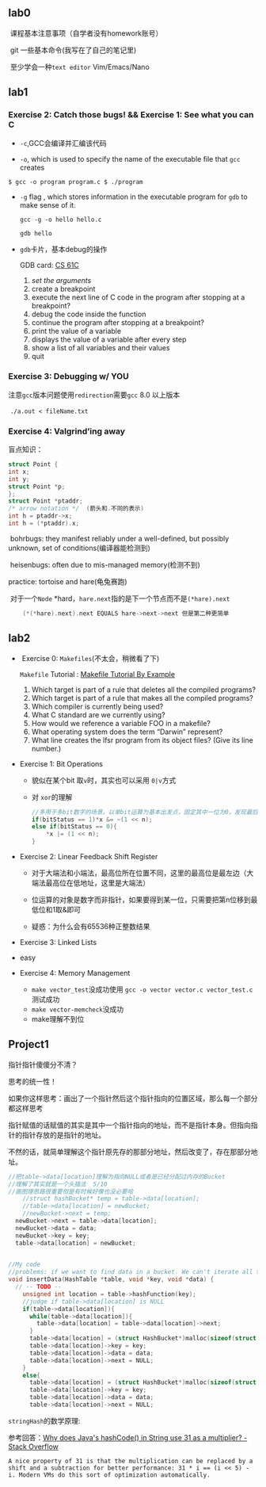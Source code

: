## lab0

​ 课程基本注意事项（自学者没有homework账号）

​ git 一些基本命令(我写在了自己的笔记里)

​ 至少学会一种`text editor` Vim/Emacs/Nano

## lab1

### Exercise 2: Catch those bugs! && Exercise 1: See what you can C

- `-c`,GCC会编译并汇编该代码

- `-o`, which is used to specify the name of the executable file that `gcc` creates

`$ gcc -o program program.c $ ./program`

- `-g` flag , which stores information in the executable program for `gdb` to make sense of it.

  `gcc -g -o hello hello.c`

  `gdb hello`

- `gdb`卡片，基本debug的操作

  GDB card: [CS 61C](https://cs61c.org/resources/pdf?file=gdb5-refcard.pdf)

    1. *set the arguments*
    2. create a breakpoint
    3. execute the next line of C code in the program after stopping at a breakpoint?
    4. debug the code inside the function
    5. continue the program after stopping at a breakpoint?
    6. print the value of a variable
    7. displays the value of a variable after every step
    8. show a list of all variables and their values
    9. quit

### Exercise 3: Debugging w/ YOU

​ 注意`gcc`版本问题使用`redirection`需要`gcc` 8.0 以上版本

​    `./a.out < fileName.txt`

### Exercise 4: Valgrind’ing away

盲点知识：

```c
struct Point {
int x;
int y;
struct Point *p;
};
struct Point *ptaddr;
/* arrow notation */  (箭头和.不同的表示)
int h = ptaddr->x;
int h = (*ptaddr).x;
```

​ bohrbugs:  they manifest reliably under a well-defined, but possibly unknown, set of conditions(编译器能检测到)

​ heisenbugs: often due to mis-managed memory(检测不到)

practice: tortoise and hare(龟兔赛跑)

​ 对于一个`Node` *hard，`hare.next`指的是下一个节点而不是`(*hare).next`

```c
    (*(*hare).next).next EQUALS hare->next->next 但是第二种更简单
```

## lab2

- ​ Exercise 0: `Makefiles`(不太会，稍微看了下)

  `Makefile` Tutorial : [Makefile Tutorial By Example](https://makefiletutorial.com/#why-do-makefiles-exist-)

    1. Which target is part of a rule that deletes all the compiled programs?
    2. Which target is part of a rule that makes all the compiled programs?
    3. Which compiler is currently being used?
    4. What C standard are we currently using?
    5. How would we reference a variable FOO in a makefile?
    6. What operating system does the term “Darwin” represent?
    7. What line creates the lfsr program from its object files? (Give its line number.)

- Exercise 1: Bit Operations

    - 貌似在某个bit 取`v`时，其实也可以采用 `0|v`方式

    - 对 `xor`的理解

      ```c
      //多用于多bit数字的场景。以单bit运算为基本出发点，固定其中一位为0，发现最后的结果就是另外一个数字等价位上的值；同理，固定其中一位为1，结果为另一个数字等价位值的取反。
      if(bitStatus == 1)*x &= ~(1 << n);
      else if(bitStatus == 0){
          *x |= (1 << n);
      }
      ```

- Exercise 2: Linear Feedback Shift Register

    - 对于大端法和小端法，最高位所在位置不同，这里的最高位是最左边（大端法最高位在低地址，这里是大端法）

    - 位运算的对象是数字而非指针，如果要得到某一位，只需要把第n位移到最低位和1取&即可

    - 疑惑：为什么会有65536种正整数结果

- Exercise 3: Linked Lists

- easy

- Exercise 4: Memory Management
    - `make vector_test`没成功使用 `gcc -o vector vector.c vector_test.c`测试成功
    - `make vector-memcheck`没成功
    - make理解不到位

## Project1

指针指针傻傻分不清？

思考的统一性！

​ 如果你这样思考：画出了一个指针然后这个指针指向的位置区域，那么每一个部分都这样思考

​ 指针赋值的话赋值的其实是其中一个指针指向的地址，而不是指针本身。但指向指针的指针存放的是指针的地址。

​ 不然的话，就简单理解这个指针原先存的那部分地址，然后改变了，存在那部分地址。

```c
//把table->data[location]理解为指向NULL或者是已经分配过内存的Bucket
//理解了其实就是一个头插法  5/10
//画图理思路很重要但是有时候好像也没必要哈
	//struct hashBucket* temp = table->data[location];
	//table->data[location] = newBucket;
	//newBucket->next = temp;
  newBucket->next = table->data[location];
  newBucket->data = data;
  newBucket->key = key;
  table->data[location] = newBucket;
  
```

```c
//My code
//problems: if we want to find data in a bucket. We can't iterate all the buckets
void insertData(HashTable *table, void *key, void *data) {
  // -- TODO --
    unsigned int location = table->hashFunction(key);
    //judge if table->data[location] is NULL
    if(table->data[location]){
      while(table->data[location]){
        table->data[location] = table->data[location]->next;
      }
      table->data[location] = (struct HashBucket*)malloc(sizeof(struct HashBucket));
      table->data[location]->key = key;
      table->data[location]->data = data;
      table->data[location]->next = NULL;      
    }
    else{
      table->data[location] = (struct HashBucket*)malloc(sizeof(struct HashBucket));
      table->data[location]->key = key;
      table->data[location]->data = data;
      table->data[location]->next = NULL;
```

`stringHash`的数学原理:

参考回答：[Why does Java's hashCode() in String use 31 as a multiplier? - Stack Overflow](https://stackoverflow.com/questions/299304/why-does-javas-hashcode-in-string-use-31-as-a-multiplier)

`A nice property of 31 is that the multiplication can be replaced by a shift and a subtraction for better performance: 31 * i == (i << 5) - i. Modern VMs do this sort of optimization automatically.`



